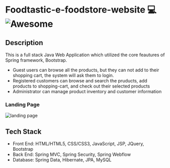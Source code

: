 # Foodtastic-e-foodstore-website :computer: ![Awesome](https://cdn.rawgit.com/sindresorhus/awesome/d7305f38d29fed78fa85652e3a63e154dd8e8829/media/badge.svg) #
## Description ##
This is a full stack Java Web Application which utilized the core feautures of Spring framework, Bootstrap. 
- Guest users can browse all the products, but they can not add to their shopping cart, the system will ask them to login.
- Registered customers can browse and search the pruducts, add products to shopping-cart, and check out their selected products
- Administrator can manage product inventory and customer information

### Landing Page ###
![landing page](https://github.com/OliviaLiyuanWei/Foodtastic-e-foodstore-website/blob/master/img-capture/foodtastic1.JPG)

## Tech Stack ##
- Front End: HTML/HTML5, CSS/CSS3, JavaScript, JSP, JQuery, Bootstrap
- Back End: Spring MVC, Spring Security, Spring Webflow
- Database: Spring Data, Hibernate, JPA, MySQL
